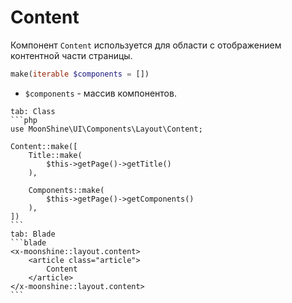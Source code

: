 # Content

Компонент `Content` используется для области с отображением контентной части страницы.

```php
make(iterable $components = [])
```

- `$components` - массив компонентов.

~~~tabs
tab: Class
```php
use MoonShine\UI\Components\Layout\Content;

Content::make([
    Title::make(
        $this->getPage()->getTitle()
    ),

    Components::make(
        $this->getPage()->getComponents()
    ),
])
```
tab: Blade
```blade
<x-moonshine::layout.content>
    <article class="article">
        Content
    </article>
</x-moonshine::layout.content>
```
~~~
